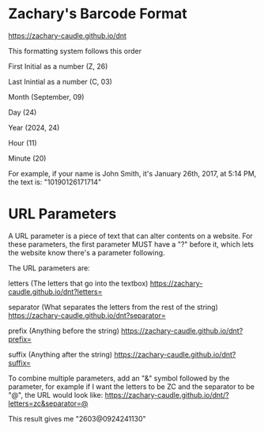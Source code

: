 # Zachary's Barcode Format

https://zachary-caudle.github.io/dnt

This formatting system follows this order

First Initial as a number (Z, 26)

Last Inintial as a number (C, 03)

Month (September, 09)

Day (24)

Year (2024, 24)

Hour (11)

Minute (20)

For example, if your name is John Smith, it's January 26th, 2017, at 5:14 PM, the text is: "10190126171714"

# URL Parameters

A URL parameter is a piece of text that can alter contents on a website. For these parameters, the first parameter MUST have a "?" before it, which lets the website know there's a parameter following.

The URL parameters are:

letters (The letters that go into the textbox) https://zachary-caudle.github.io/dnt?letters=

separator (What separates the letters from the rest of the string) https://zachary-caudle.github.io/dnt?separator=

prefix (Anything before the string) https://zachary-caudle.github.io/dnt?prefix=

suffix (Anything after the string) https://zachary-caudle.github.io/dnt?suffix=

To combine multiple parameters, add an "&" symbol followed by the parameter, for example if I want the letters to be ZC and the separator to be "@", the URL would look like:
https://zachary-caudle.github.io/dnt/?letters=zc&separator=@

This result gives me "2603@0924241130"
